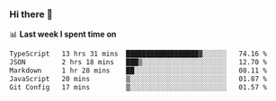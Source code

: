 ### Hi there 👋

<!--
**DBvc/DBvc** is a ✨ _special_ ✨ repository because its `README.md` (this file) appears on your GitHub profile.

Here are some ideas to get you started:

- 🔭 I’m currently working on ...
- 🌱 I’m currently learning ...
- 👯 I’m looking to collaborate on ...
- 🤔 I’m looking for help with ...
- 💬 Ask me about ...
- 📫 How to reach me: ...
- 😄 Pronouns: ...
- ⚡ Fun fact: ...
-->

📊 **Last week I spent time on**
<!--START_SECTION:waka-->

```txt
TypeScript   13 hrs 31 mins  ██████████████████▓░░░░░░   74.16 %
JSON         2 hrs 18 mins   ███▒░░░░░░░░░░░░░░░░░░░░░   12.70 %
Markdown     1 hr 28 mins    ██░░░░░░░░░░░░░░░░░░░░░░░   08.11 %
JavaScript   20 mins         ▒░░░░░░░░░░░░░░░░░░░░░░░░   01.87 %
Git Config   17 mins         ▒░░░░░░░░░░░░░░░░░░░░░░░░   01.57 %
```

<!--END_SECTION:waka-->
